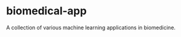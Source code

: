 biomedical-app
==============

A collection of various machine learning applications in biomedicine. 
